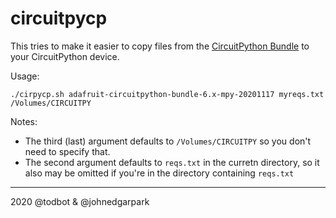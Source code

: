 # circuitpycp

This tries to make it easier to copy files from the
[CircuitPython Bundle](https://circuitpython.org/libraries)
to your CircuitPython device.

Usage:
```
./cirpycp.sh adafruit-circuitpython-bundle-6.x-mpy-20201117 myreqs.txt /Volumes/CIRCUITPY

```

Notes:
- The third (last) argument defaults to `/Volumes/CIRCUITPY` so you don't need to specify that.
- The second argument defaults to `reqs.txt` in the curretn directory, so it also may be omitted if you're in the directory containing `reqs.txt`



---
2020 @todbot & @johnedgarpark


